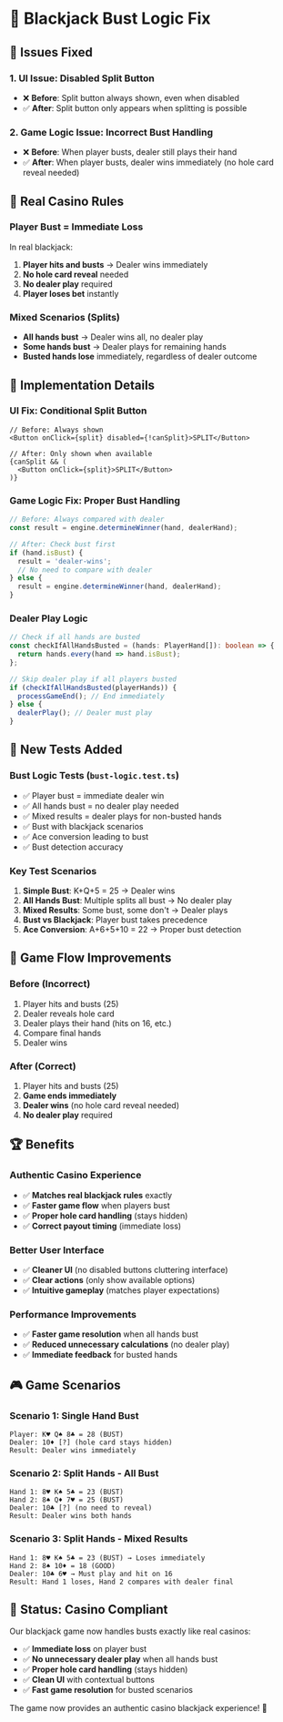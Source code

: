 # 🎯 Blackjack Bust Logic Fix

## 🚨 Issues Fixed

### **1. UI Issue: Disabled Split Button**
- ❌ **Before**: Split button always shown, even when disabled
- ✅ **After**: Split button only appears when splitting is possible

### **2. Game Logic Issue: Incorrect Bust Handling**
- ❌ **Before**: When player busts, dealer still plays their hand
- ✅ **After**: When player busts, dealer wins immediately (no hole card reveal needed)

## 🎰 Real Casino Rules

### **Player Bust = Immediate Loss**
In real blackjack:
1. **Player hits and busts** → Dealer wins immediately
2. **No hole card reveal** needed
3. **No dealer play** required
4. **Player loses bet** instantly

### **Mixed Scenarios (Splits)**
- **All hands bust** → Dealer wins all, no dealer play
- **Some hands bust** → Dealer plays for remaining hands
- **Busted hands lose** immediately, regardless of dealer outcome

## 🔧 Implementation Details

### **UI Fix: Conditional Split Button**
```tsx
// Before: Always shown
<Button onClick={split} disabled={!canSplit}>SPLIT</Button>

// After: Only shown when available
{canSplit && (
  <Button onClick={split}>SPLIT</Button>
)}
```

### **Game Logic Fix: Proper Bust Handling**
```typescript
// Before: Always compared with dealer
const result = engine.determineWinner(hand, dealerHand);

// After: Check bust first
if (hand.isBust) {
  result = 'dealer-wins';
  // No need to compare with dealer
} else {
  result = engine.determineWinner(hand, dealerHand);
}
```

### **Dealer Play Logic**
```typescript
// Check if all hands are busted
const checkIfAllHandsBusted = (hands: PlayerHand[]): boolean => {
  return hands.every(hand => hand.isBust);
};

// Skip dealer play if all players busted
if (checkIfAllHandsBusted(playerHands)) {
  processGameEnd(); // End immediately
} else {
  dealerPlay(); // Dealer must play
}
```

## 🧪 New Tests Added

### **Bust Logic Tests** (`bust-logic.test.ts`)
- ✅ Player bust = immediate dealer win
- ✅ All hands bust = no dealer play needed
- ✅ Mixed results = dealer plays for non-busted hands
- ✅ Bust with blackjack scenarios
- ✅ Ace conversion leading to bust
- ✅ Bust detection accuracy

### **Key Test Scenarios**
1. **Simple Bust**: K+Q+5 = 25 → Dealer wins
2. **All Hands Bust**: Multiple splits all bust → No dealer play
3. **Mixed Results**: Some bust, some don't → Dealer plays
4. **Bust vs Blackjack**: Player bust takes precedence
5. **Ace Conversion**: A+6+5+10 = 22 → Proper bust detection

## 🎯 Game Flow Improvements

### **Before (Incorrect)**
1. Player hits and busts (25)
2. Dealer reveals hole card
3. Dealer plays their hand (hits on 16, etc.)
4. Compare final hands
5. Dealer wins

### **After (Correct)**
1. Player hits and busts (25)
2. **Game ends immediately**
3. **Dealer wins** (no hole card reveal needed)
4. **No dealer play** required

## 🏆 Benefits

### **Authentic Casino Experience**
- ✅ **Matches real blackjack rules** exactly
- ✅ **Faster game flow** when players bust
- ✅ **Proper hole card handling** (stays hidden)
- ✅ **Correct payout timing** (immediate loss)

### **Better User Interface**
- ✅ **Cleaner UI** (no disabled buttons cluttering interface)
- ✅ **Clear actions** (only show available options)
- ✅ **Intuitive gameplay** (matches player expectations)

### **Performance Improvements**
- ✅ **Faster game resolution** when all hands bust
- ✅ **Reduced unnecessary calculations** (no dealer play)
- ✅ **Immediate feedback** for busted hands

## 🎮 Game Scenarios

### **Scenario 1: Single Hand Bust**
```
Player: K♥ Q♠ 8♣ = 28 (BUST)
Dealer: 10♦ [?] (hole card stays hidden)
Result: Dealer wins immediately
```

### **Scenario 2: Split Hands - All Bust**
```
Hand 1: 8♥ K♠ 5♣ = 23 (BUST)
Hand 2: 8♠ Q♦ 7♥ = 25 (BUST)
Dealer: 10♣ [?] (no need to reveal)
Result: Dealer wins both hands
```

### **Scenario 3: Split Hands - Mixed Results**
```
Hand 1: 8♥ K♠ 5♣ = 23 (BUST) → Loses immediately
Hand 2: 8♠ 10♦ = 18 (GOOD)
Dealer: 10♣ 6♥ → Must play and hit on 16
Result: Hand 1 loses, Hand 2 compares with dealer final
```

## 🚀 Status: Casino Compliant

Our blackjack game now handles busts exactly like real casinos:
- ✅ **Immediate loss** on player bust
- ✅ **No unnecessary dealer play** when all hands bust
- ✅ **Proper hole card handling** (stays hidden)
- ✅ **Clean UI** with contextual buttons
- ✅ **Fast game resolution** for busted scenarios

The game now provides an authentic casino blackjack experience! 🎰